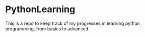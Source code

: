 # PythonLearning
This is a repo to keep track of my progresses in learning python programming, from basics to advanced
